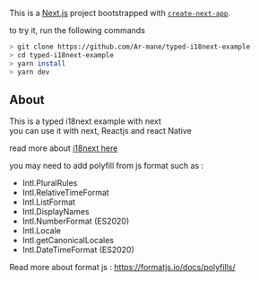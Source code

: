 This is a [Next.js](https://nextjs.org/) project bootstrapped with [`create-next-app`](https://github.com/vercel/next.js/tree/canary/packages/create-next-app).

to try it, run the following commands

```bash
> git clone https://github.com/Ar-mane/typed-i18next-example
> cd typed-i18next-example 
> yarn install 
> yarn dev 
```

## About
This is a typed i18next example with next  
you can use it with next, Reactjs and react Native 

read more about  [i18next here](https://react.i18next.com/)

you may need to add polyfill from js format such as : 

* Intl.PluralRules
* Intl.RelativeTimeFormat
* Intl.ListFormat
* Intl.DisplayNames
* Intl.NumberFormat (ES2020)
* Intl.Locale
* Intl.getCanonicalLocales
* Intl.DateTimeFormat (ES2020)

Read more about format js : https://formatjs.io/docs/polyfills/
